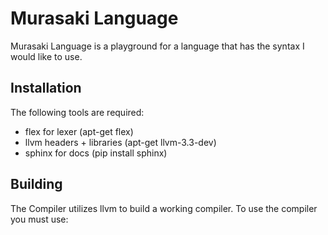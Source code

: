 Murasaki Language
=================

Murasaki Language is a playground for a language that has the syntax I would like to use.

Installation
------------

The following tools are required:

* flex for lexer (apt-get flex)
* llvm headers + libraries (apt-get llvm-3.3-dev)
* sphinx for docs (pip install sphinx)

Building
--------

The Compiler utilizes llvm to build a working compiler. To use the compiler you must use:
